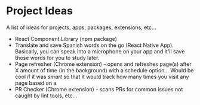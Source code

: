 # Project Ideas
A list of ideas for projects, apps, packages, extensions, etc...

- React Component Library (npm package)
- Translate and save Spanish words on the go (React Native App).  Basically, you can speak into a microphone on your app and it'll save those words for you to study later.
- Page refresher (Chrome extension) - opens and refreshes page(s) after X amount of time (in the background) with a schedule option... Would be cool if it was *smart* so that it would track how many times you visit any page based on a 
- PR Checker (Chrome extension) - scans PRs for common issues not caught by lint tools, etc...
